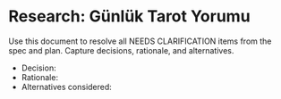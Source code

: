 # Research: Günlük Tarot Yorumu

Use this document to resolve all NEEDS CLARIFICATION items from the spec and plan. Capture decisions, rationale, and alternatives.

- Decision:
- Rationale:
- Alternatives considered:
